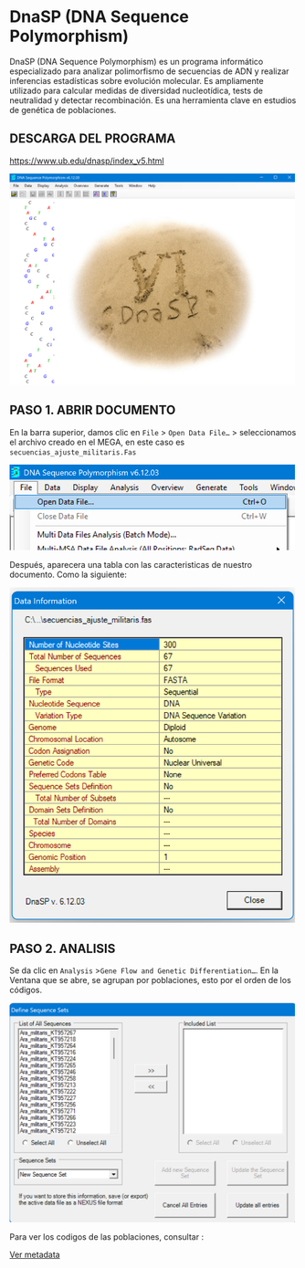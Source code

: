 # DnaSP (DNA Sequence Polymorphism)

DnaSP (DNA Sequence Polymorphism) es un programa informático especializado para analizar polimorfismo de secuencias de ADN y realizar inferencias estadísticas sobre evolución molecular. Es ampliamente utilizado para calcular medidas de diversidad nucleotídica, tests de neutralidad y detectar recombinación. Es una herramienta clave en estudios de genética de poblaciones.

## DESCARGA DEL PROGRAMA

https://www.ub.edu/dnasp/index_v5.html

<img src="Imagenes/M_4.png" width="500" alt="Terminal con mkdir">

## PASO 1. ABRIR DOCUMENTO
 En la barra superior, damos clic en `File` > `Open Data File…` > seleccionamos el archivo creado en el MEGA,  en este caso es `secuencias_ajuste_militaris.Fas`


<img src="Imagenes/M_5.png" width="500" alt="Terminal con mkdir">


 Después, aparecera una tabla con las caracteristicas de nuestro documento. Como la siguiente:

 <img src="Imagenes/M_6.png" width="500" alt="Terminal con mkdir">

## PASO 2. ANALISIS 
Se da clic en `Analysis` >`Gene Flow and Genetic Differentiation…`.
En la Ventana que se abre, se agrupan por poblaciones, esto por el orden de los códigos.

 <img src="Imagenes/M_7.png" width="500" alt="Terminal con mkdir">

 Para ver los codigos de las poblaciones, consultar :

 [Ver metadata](https://github.com/J00719/filogeografia_ara_militaris/blob/main/1%20Data/Metadada/metadata_militaris.csv)


 
 
 
